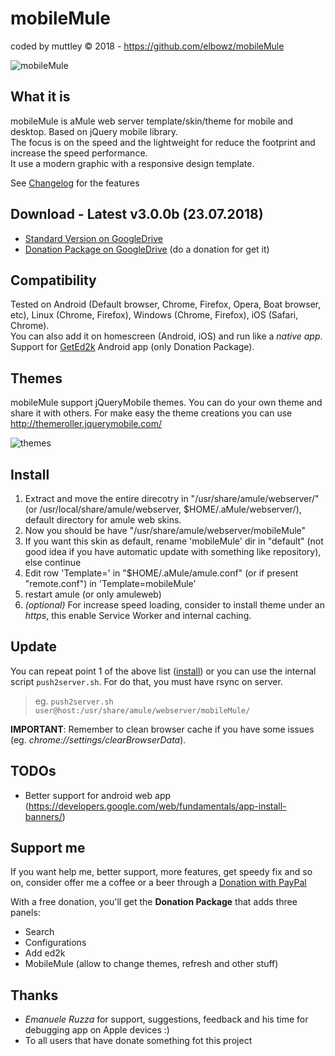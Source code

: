 mobileMule 
==========
coded by muttley © 2018 - https://github.com/elbowz/mobileMule

![mobileMule](http://i.imgur.com/JZByzIj.jpg)

What it is
----------
mobileMule is aMule web server template/skin/theme for mobile and desktop. Based on jQuery mobile library.  
The focus is on the speed and the lightweight for reduce the footprint and increase the speed performance.  
It use a modern graphic with a responsive design template.

See [Changelog](CHANGELOG.md) for the features

Download - Latest v3.0.0b (23.07.2018)
--------------------------------------
 * [Standard Version on GoogleDrive](https://drive.google.com/folderview?id=0BzaXzhTPJkC7WFFIM09uYm4zSk0&usp=sharing#list)
 * [Donation Package on GoogleDrive](https://drive.google.com/folderview?id=0BzaXzhTPJkC7SnpOVG11OF9ITlE&usp=sharing) (do a donation for get it)

Compatibility
-------------
Tested on Android (Default browser, Chrome, Firefox, Opera, Boat browser, etc), Linux (Chrome, Firefox), Windows (Chrome, Firefox), iOS (Safari, Chrome).  
You can also add it on homescreen (Android, iOS) and run like a *native app*.  
Support for [GetEd2k](https://play.google.com/store/apps/details?id=org.anacletus.geted2k) Android app (only Donation Package).

Themes
------
mobileMule support jQueryMobile themes. You can do your own theme and share it with others. For make easy the theme creations you can use http://themeroller.jquerymobile.com/

![themes](http://i.imgur.com/AJQ2p0D.jpg)

Install
-------
1. Extract and move the entire direcotry in "/usr/share/amule/webserver/" (or /usr/local/share/amule/webserver, $HOME/.aMule/webserver/), default directory for amule web skins.
2. Now you should be have "/usr/share/amule/webserver/mobileMule"
3. If you want this skin as default, rename 'mobileMule' dir in "default" (not good idea if you have automatic update with something like repository), else continue 
4. Edit row 'Template=' in "$HOME/.aMule/amule.conf" (or if present "remote.conf") in 'Template=mobileMule'
5. restart amule (or only amuleweb)
6. *(optional)* For increase speed loading, consider to install theme under an *https*, this enable Service Worker and internal caching.

Update
------
You can repeat point 1 of the above list ([install](#install)) or you can use the internal script ```push2server.sh```. For do that, you must have rsync on server.


> eg. ```push2server.sh user@host:/usr/share/amule/webserver/mobileMule/```

**IMPORTANT**: Remember to clean browser cache if you have some issues (eg. *chrome://settings/clearBrowserData*).

TODOs
-----
 * Better support for android web app (https://developers.google.com/web/fundamentals/app-install-banners/) 

Support me
----------
If you want help me, better support, more features, get speedy fix and so on, consider offer me a coffee or a beer through a [Donation with PayPal](https://www.paypal.com/cgi-bin/webscr?cmd=_donations&business=muttley%2ebd%40gmail%2ecom&lc=IT&item_name=mobileMule&item_number=aMule%20web%20mobile%20skin&currency_code=EUR&bn=PP%2dDonationsBF%3abtn_donate_LG%2egif%3aNonHosted)

With a free donation, you'll get the **Donation Package** that adds three panels:

* Search
* Configurations
* Add ed2k
* MobileMule (allow to change themes, refresh and other stuff)

Thanks
------

* *Emanuele Ruzza* for support, suggestions, feedback and his time for debugging app on Apple devices :)
* To all users that have donate something fot this project 